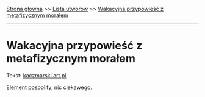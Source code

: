 [Strona głowna](../index.md) >> [Lista utworów](../list.md) >> [Wakacyjna przypowieść z metafizycznym morałem](623.md)

---

# Wakacyjna przypowieść z metafizycznym morałem

Tekst: [kaczmarski.art.pl](https://www.kaczmarski.art.pl/tworczosc/wiersze/wakacyjna-przypowiesc-z-metafizycznym-moralem/)

Element pospolity, nic ciekawego.